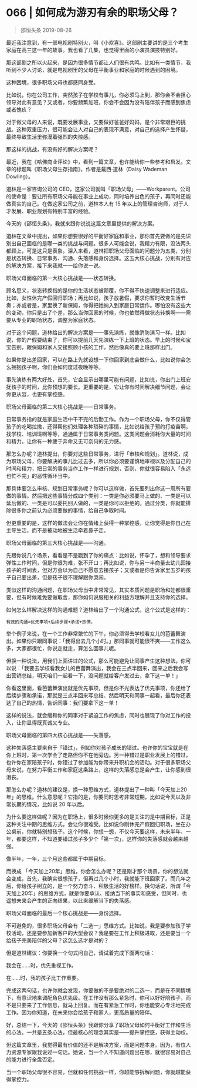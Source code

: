 # 066 | 如何成为游刃有余的职场父母？
> 邵恒头条
2019-08-26

最近我注意到，有一部电视剧特别火，叫《小欢喜》。这部剧主要讲的是三个考生家庭在高三这一年的故事。我也看了几集，也觉得里面的小演员演技特别好。

那这部剧之所以火起来，是因为很多情节都让人们很有共鸣。比如有一类情节，我听到不少人讨论，就是电视剧里的父母在平衡事业和家庭的时候遇到的困境。

这种困境，很多职场父母也都感同身受。

比如说，你在公司工作，突然孩子在学校有事儿，你必须马上到，那你会不会担心领导对此有意见？又或者，你要频繁加班，你会不会因为没有陪伴孩子而感到焦虑或者愧疚？

对于做父母的人来说，既要发展事业，又要做好爸爸好妈妈，是个非常艰巨的挑战。这种双重压力，很可能会让人对自己的表现不满意，对自己的选择产生怀疑，最终导致生活里弥漫着强烈的失控感。

那这样的挑战，有没有好的解决方案呢？

最近，我在《哈佛商业评论》中，看到一篇文章，也许能给你一些参考和启发。文章的标题叫《职场父母生存指南》，作者是戴西·道林（Daisy Wademan Dowling）。

道林是一家咨询公司的 CEO，这家公司就叫「职场父母」——Workparent。公司的使命是：要让所有职场父母能在事业上成功，同时培养出色的孩子，再同时还能做真实的自己。在做这家公司之前，道林本人有 15 年以上的管理咨询师，对于人才发展、职业规划有特别丰富的经验。

今天的《邵恒头条》，我就来跟你说说这篇文章里提供的解决方案。

道林在文章中提出，如果你想要很好的平衡好家庭和事业，那你首先要做的是先识别出自己面临的是哪一类的挑战与问题。很多人可能会说，我精力有限，没法两头都顾上，可是这只是表象。深入来看，道林把职场父母面临的问题分为五类，分别是状态转换、日常事务、沟通、失落感和身份选择。这五大核心挑战，分别有对应的解决方案，接下来我就一一给你说一说。

职场父母面临的第一大核心挑战是——状态转换。

顾名思义，状态转换指的是你的生活状态被颠覆，你不得不快速调整来进行适应。比如，女性休完产假回归职场；再比如说，孩子放暑假，要求你暂时改变生活节奏；亦或者是，家里换了新保姆，你得把她纳入到家庭日常运作。哪怕没有这些大的变动，你只是出了个差，那么当你回家的时候，你也依然得做状态转换啊——需要从专业的职场状态，调整为家庭状态。

对于这个问题，道林给出的解决方案是——事先演练，就像消防演习一样。比如说，你的产假要结束了，你可以提前几天先演练一下上班的状态。早上的时候和宝宝告别，跟保姆和家人交接照顾小孩的工作，然后像真的要上班那样出门。

如果你是出差回家，可以在路上先就设想一下你回家到底会做什么，比如说你会怎么拥抱孩子啊，你们会如何度过夜晚等等。

事先演练有两大好处，首先，它会显示出哪里可能有问题，比如说，你出门上班安抚孩子的时间，比你预想的要长。更重要的是，它让你有时间解决细节问题，会让你更从容，也更有掌控感。

职场父母面临的第二大核心挑战是——日常事务。

日常事务指的就是家庭生活中干不完的后勤工作。作为一个职场父母，你不仅得管孩子的吃喝拉撒，还得帮他们处理各种琐碎的事情，比如说给孩子预约打疫苗啊，找学校、培训班啊等等，通通属于日常事务类问题。这类问题会消耗你大量的时间和精力，让你有一种疲于奔命又无可奈何的无力感。

那怎么办呢？道林提出，你要对这些日常事务，进行「审核和规划」。道林说，成为职场父母，你要解决的事儿比过去多，所以你必须要谨慎地审视以及分配自己的时间和精力，把日常的事务当作工作一样进行规划，否则，你就很容易陷入「永远也忙不完」的恶性循环当中。

那具体要怎么审核、规划日常事务呢？你可以这样做，首先要列出你这一周所有要做的事情。然后把这些事情分成四个类别：一类是你必须要马上做的、一类是可以延后做的、一类是可以委托别人做的，一类是你可以拒绝的。通过分类，你就能排除很多你之前认为必须要做的事情，给自己争取时间。

但更重要的是，这样的做法会让你在情绪上获得一种掌控感，让你觉得是你自己在主导生活，而不是被动地被生活牵着鼻子走。

职场父母面临的第三大核心挑战是——沟通。

先跟你说几个场景，看看是不是戳到了你的痛点：比如说，怀孕了，想和领导要求弹性工作时间，但是你很为难，张不开口；再比如说，你与另一半商量去幼儿园接孩子的时间表，但对方会以为自己不愿意去接孩子；又或者是你告诉家里五岁的孩子自己要出差，但是孩子很不理解跟你哭闹。

类似这样的沟通问题，在职场父母当中非常常见，其实本质问题是职场和娃都很重要，但有时候难免要做取舍，那你如何说服相关的利益方理解并且支持你的选择。

如何怎么样解决这样的沟通难题？道林给出了一个沟通公式，这个公式是这样的：

	有效的沟通=优先事项+后续步骤+承诺+热情。

举个例子来说，在一个工作非常繁忙的下午，你必须得去学校看女儿的芭蕾舞演出。如果你只跟同事说：「我得出去几个小时。」那同事就可能很不爽——工作这么多，大家都很忙，你说走就走，算怎么回事儿呢。

但换一种说法，用我们上面讲过的公式，那么可能避免让同事产生这种想法。你可以说：「我要去学校看我女儿的芭蕾舞演出，我会在三点半回来，回来之后我会写出营销总结，明天咱们一起看一下，没问题就给客户发过去，拿下这一单！」

你看这里面，看芭蕾舞演出就是优先事项，但是你不光表达了优先事项，你还给了后续步骤和承诺，那就是三点半回来写总结、然后明天和同事一起看，最后你还表达了自己的热情，告诉同事：我们要拿下这一单！

这样的说法，就会缓和你的同事对于紧迫工作的焦虑，同时也展现了你对工作的投入，让你显得既真诚又专业。

职场父母面临的第四大核心挑战是——失落感。

这种失落感主要来自于「错过」，例如你对孩子成长的错过。也许你的宝宝就是在你上班时，第一次学会了走路但你不在他旁边。另一种错过是职业发展上的错过，也许你在家陪孩子时，你错过了参加能为你带来升职机会的活动。对于很多职场父母来说，在努力平衡工作和家庭这条路上，这样的失落感总是会产生，让你感到很沮丧。

那怎么办呢？道林的建议是，换一种思维方式，道林提出了一种叫「今天加上20年」的思维。什么意思呢？它指的是，你要同时思考非常短期，比如说今天以及非常长期的情况，比如说 20 年以后。

为什么要这样做呢？因为在职场上，很多时候你更多的是关注的是中期目标，正是这种关注中期的思维方式，会让你很难受。比如说你刚休完产假回归职场，坐在办公桌前，你就特别想孩子。这个时候，你想一想，不仅今天要这样，未来半年、一年，都要这样，不知道要错过孩子多少个「第一次」，这样你的失落感就会越来越强。

像半年，一年，三个月这些都属于中期目标。

而换成 「今天加上20年」思维，你会怎么办呢？还是刚才那个场景，你的想法就会变成，首先，我确实很想孩子，但再过几个小时，我就能下班回家了。而几年之后，你给孩子树立的，是一个努力奋斗、积极生活的好榜样。换句话说，所谓「今天加上20年」的思维方式，就是你要承认、接纳当下的事实和感受，但同时，也遥想未来会产生的正向结果，以此来缓解当下的失落感。

职场父母面临的最后一个核心挑战是——身份选择。

不可避免的，很多职场父母会有「二选一」思维方式。比如说，我是要参加孩子学校活动，还是要参加新客户的大型会议？我是要在工作上积极进取，还是要当一个给孩子完美陪伴的父母？这怎么选才是对的？

但是道林建议：你要换一个句式问自己，请试着完成下面两句话：

我会在……时，优先重视工作。

在……时，我的孩子比工作重要。

完成这两句话，也许你就会发现，你要做的不是要绝对的二选一，而是在不同情境下，有意识地来调配角色优先级。在工作没有那么紧急时，你可以好好陪孩子，而不是只要来了工作信息，就马上回复。而在有紧急工作时，你也能安心专注地完成工作。因为你知道，在未来你会给孩子和家人，更高质量的陪伴。

好，总结一下，今天的《邵恒头条》我跟你分享了职场父母如何平衡好工作和生活的心法。一共是五条心法，但最核心的理念其实是——提升掌控感，获得主动权。

但这篇文章里，我觉得最有价值的还不是解决方案，而是问题本身。因为，有位人力资源专家跟我说过一句话。她说，当一个人不知道问题出在哪，就很容易对自己的能力进行全盘否定。

当一个职场父母很不容易，但就和任何挑战一样，你越能够拆解问题，你就越能获得掌控力。



